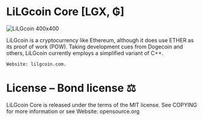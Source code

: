 # LiLGcoin Core [LGX, ₲]
![LiLGcoin 400x400](https://user-images.githubusercontent.com/84663216/120458674-15cc0880-c35d-11eb-8fd0-51a69c2d5743.jpg)


LiLGcoin is a cryptocurrency like Ethereum, although it does use ETHER as its proof of work (POW). Taking development cues from Dogecoin and others, LiLGcoin currently employs a simplified variant of C++.

    Website: lilgcoin.com.
    
# License – Bond license ⚖️
LiLGcoin Core is released under the terms of the MIT license. See COPYING for more information or see Website: opensource.org
